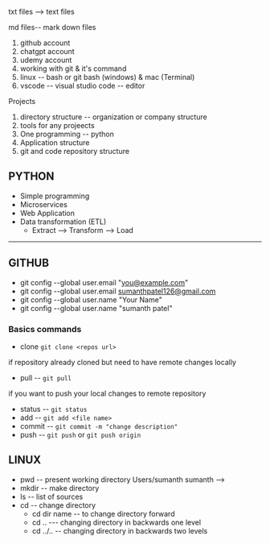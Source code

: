 txt files --> text files

md files-- mark down files


1. github account
2. chatgpt account
3. udemy account
4. working with git & it's command
5. linux -- bash or git bash (windows) & mac (Terminal)
6. vscode -- visual studio code  -- editor


Projects
1. directory structure -- organization or company structure
2. tools for any projeects
3. One programming -- python
4. Application structure
5. git and code repository structure



## PYTHON
* Simple programming
* Microservices
* Web Application
* Data transformation (ETL)
  * Extract --> Transform --> Load

----------------------------------
## GITHUB
* git config --global user.email "you@example.com"
* git config --global user.email sumanthpatel126@gmail.com
* git config --global user.name "Your Name"
* git config --global user.name "sumanth patel"

### Basics commands
* clone `git clone <repos url>`

if repository already cloned but need to have remote changes locally
* pull -- `git pull`

if you want to push your local changes to remote repository
* status -- `git status`
* add -- `git add <file name>`
* commit -- `git commit -m "change description"`
* push -- `git push` or `git push origin`


## LINUX
* pwd -- present working directory
Users/sumanth
sumanth --> 
* mkdir -- make directory
* ls -- list of sources
* cd -- change directory 
    - cd dir name -- to change directory forward
    - cd .. --- changing directory in backwards one level
    - cd ../.. -- changing directory in backwards two levels